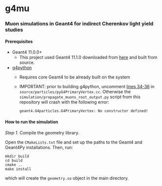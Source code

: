 # g4mu
### Muon simulations in Geant4 for indirect Cherenkov light yield studies



#### Prerequisites
* Geant4 11.0.0+
  * This project used Geant4 11.1.0 downloaded from [here](https://gitlab.cern.ch/geant4/geant4/-/archive/v11.1.0/geant4-v11.1.0.tar.gz) and built from source.
* [g4python](https://github.com/koichi-murakami/g4python.git)
  * Requires core Geant4 to be already built on the system
  * IMPORTANT: prior to building g4python, uncomment [lines 34-36](https://github.com/koichi-murakami/g4python/blob/8fc4b88e6c6ff80a4993d29794feee19ec766d5f/source/particles/pyG4PrimaryVertex.cc#L34-L36) in `source/particles/pyG4PrimaryVertex.cc`. Otherwise the `simulation/propagate_muons_root_output.py` script from this repository will crash with the following error: 
  
      ```
      geant4.G4particles.G4PrimaryVertex: No constructor defined!
      ```

#### How to run the simulation

_Step 1._ Compile the geometry library. 

Open the `CMakeLists.txt` file and set up the paths to the Geant4 and Geant4Py installations. Then, run:

```
mkdir build
cd build
cmake ..
make install
```
which will create the `geometry.so` object in the main directory.
